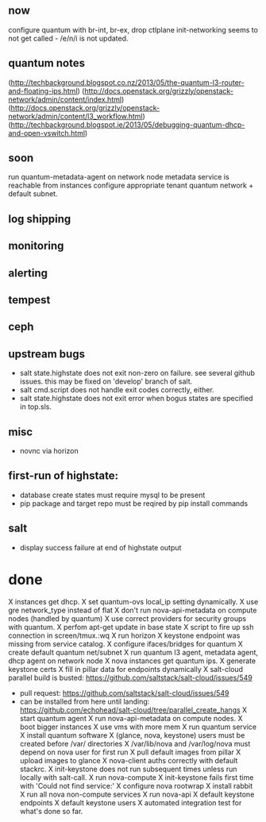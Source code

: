 ## now

configure quantum with br-int, br-ex, drop ctlplane
init-networking seems to not get called - /e/n/i is not updated.


## quantum notes

(http://techbackground.blogspot.co.nz/2013/05/the-quantum-l3-router-and-floating-ips.html)
(http://docs.openstack.org/grizzly/openstack-network/admin/content/index.html)
(http://docs.openstack.org/grizzly/openstack-network/admin/content/l3_workflow.html)
(http://techbackground.blogspot.ie/2013/05/debugging-quantum-dhcp-and-open-vswitch.html)

## soon

run quantum-metadata-agent on network node
metadata service is reachable from instances
configure appropriate tenant quantum network + default subnet.

## log shipping

## monitoring

## alerting

## tempest

## ceph

## upstream bugs

* salt state.highstate does not exit non-zero on failure.  see several github issues. this may be fixed on 'develop' branch of salt.
* salt cmd.script does not handle exit codes correctly, either.
* salt state.highstate does not exit error when bogus states are specified in top.sls.

## misc

* novnc via horizon

## first-run of highstate:

* database create states must require mysql to be present
* pip package and target repo must be reqired by pip install commands

## salt

* display success failure at end of highstate output


# done

X instances get dhcp.
X set quantum-ovs local_ip setting dynamically.
X use gre network_type instead of flat
X don't run nova-api-metadata on compute nodes (handled by quantum)
X use correct providers for security groups with quantum.
X perfom apt-get update in base state
X script to fire up ssh connection in screen/tmux.:wq
X run horizon
X keystone endpoint was missing from service catalog.
X configure ifaces/bridges for quantum
X create default quantum net/subnet
X run quantum l3 agent, metadata agent, dhcp agent on network node
X nova instances get quantum ips.
X generate keystone certs
X fill in pillar data for endpoints dynamically
X salt-cloud parallel build is busted: https://github.com/saltstack/salt-cloud/issues/549
  - pull request: https://github.com/saltstack/salt-cloud/issues/549
  - can be installed from here until landing:
      https://github.com/echohead/salt-cloud/tree/parallel_create_hangs
X start quantum agent
X run nova-api-metadata on compute nodes.
X boot bigger instances
X use vms with more mem
X run quantum service
X install quantum software
X (glance, nova, keystone) users must be created before /var/ directories
X /var/lib/nova and /var/log/nova must depend on nova user for first run
X pull default images from pillar
X upload images to glance
X nova-client auths correctly with default stackrc.
X init-keystone does not run subsequent times unless run locally with salt-call.
X run nova-compute
X init-keystone fails first time with 'Could not find service:'
X configure nova rootwrap
X install rabbit
X run all nova non-compute services
X run nova-api
X default keystone endpoints
X default keystone users
X automated integration test for what's done so far.
